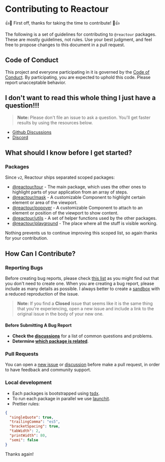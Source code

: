 # Contributing to Reactour

:+1::tada: First off, thanks for taking the time to contribute! :tada::+1:

The following is a set of guidelines for contributing to `@reactour` packages. These are mostly guidelines, not rules. Use your best judgment, and feel free to propose changes to this document in a pull request.

## Code of Conduct

This project and everyone participating in it is governed by the [Code of Conduct](CODE_OF_CONDUCT.md). By participating, you are expected to uphold this code. Please report unacceptable behavior.

## I don't want to read this whole thing I just have a question!!!

> **Note:** Please don't file an issue to ask a question. You'll get faster results by using the resources below.

- [Github Discussions](https://github.com/DezignerBlake/reactour/discussions/)
- [Discord](https://discord.gg/YHv4hSta)

## What should I know before I get started?

### Packages

Since `v2`, Reactour ships separated scoped packages:

- [@reactour/tour](https://github.com/DezignerBlake/reactour/tree/main/packages/tour) - The main package, which uses the other ones to highlight parts of your application from an array of steps.
- [@reactour/mask](https://github.com/DezignerBlake/reactour/tree/main/packages/mask) - A customizable Component to highlight certain element or area of the viewport.
- [@reactour/popover](https://github.com/DezignerBlake/reactour/tree/main/packages/popover) - A customizable Component to attach to an element or position of the viewport to show content.
- [@reactour/utils](https://github.com/DezignerBlake/reactour/tree/main/packages/utils) - A set of helper functions used by the other packages.
- [@reactour/playground](https://github.com/DezignerBlake/reactour/tree/main/packages/playground) - The place where all the stuff is visible working.

Nothing prevents us to continue improving this scoped list, so again thanks for your contribution.

## How Can I Contribute?

### Reporting Bugs

Before creating bug reports, please check [this list](https://github.com/DezignerBlake/reactour/issues) as you might find out that you don't need to create one. When you are creating a bug report, please include as many details as possible. I always better to create a [sandbox](https://codesandbox.io/s/reactour-tour-demo-using-react-router-dom-kujql) with a reduced reproduction of the issue.

> **Note:** If you find a **Closed** issue that seems like it is the same thing that you're experiencing, open a new issue and include a link to the original issue in the body of your new one.

#### Before Submitting A Bug Report

- **Check the [discussions](https://github.com/DezignerBlake/reactour/discussions/)** for a list of common questions and problems.
- **Determine [which package is related](#packages)**.

### Pull Requests

You can open a [new issue](https://github.com/DezignerBlake/reactour/issues/new) or [discussion](https://github.com/DezignerBlake/reactour/discussions/new) before make a pull request, in order to have feedback and community support.

### Local development

- Each packages is bootstrapped using [tsdx](https://tsdx.io/).
- To run each package in parallel we use [launchit](https://github.com/DezignerBlake/launchit).
- Prettier rules:

```json
{
  "singleQuote": true,
  "trailingComma": "es5",
  "bracketSpacing": true,
  "tabWidth": 2,
  "printWidth": 80,
  "semi": false
}
```

Thanks again!
